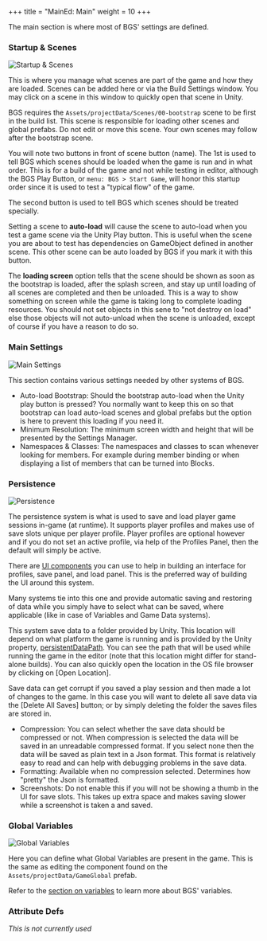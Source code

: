 +++
title = "MainEd: Main"
weight = 10
+++

The main section is where most of BGS' settings are defined.

### Startup & Scenes

![Startup & Scenes](/images/main-ed/00.png?height=100px&classes=border,shadow)

This is where you manage what scenes are part of the game and how they are loaded. Scenes can be added here or via the Build Settings window. You may click on a scene in this window to quickly open that scene in Unity.

BGS requires the `Assets/projectData/Scenes/00-bootstrap` scene to be first in the build list. This scene is responsible for loading other scenes and global prefabs. Do not edit or move this scene. Your own scenes may follow after the bootstrap scene.

You will note two buttons in front of scene button (name). The 1st is used to tell BGS which scenes should be loaded when the game is run and in what order. This is for a build of the game and not while testing in editor, although the BGS Play Button, or `menu: BGS > Start Game`, will honor this startup order since it is used to test a "typical flow" of the game.

The second button is used to tell BGS which scenes should be treated specially.

Setting a scene to **auto-load** will cause the scene to auto-load when you test a game scene via the Unity Play button. This is useful when the scene you are about to test has dependencies on GameObject defined in another scene. This other scene can be auto loaded by BGS if you mark it with this button.

The **loading screen** option tells that the scene should be shown as soon as the bootstrap is loaded, after the splash screen, and stay up until loading of all scenes are completed and then be unloaded. This is a way to show something on screen while the game is taking long to complete loading resources. You should not set objects in this sene to "not destroy on load" else those objects will not auto-unload when the scene is unloaded, except of course if you have a reason to do so.

### Main Settings

![Main Settings](/images/main-ed/01.png?height=100px&classes=border,shadow)

This section contains various settings needed by other systems of BGS.

- Auto-load Bootstrap: Should the bootstrap auto-load when the Unity play button is pressed? You normally want to keep this on so that bootstrap can load auto-load scenes and global prefabs but the option is here to prevent this loading if you need it.
- Minimum Resolution: The minimum screen width and height that will be presented by the Settings Manager.
- Namespaces & Classes: The namespaces and classes to scan whenever looking for members. For example during member binding or when displaying a list of members that can be turned into Blocks.

### Persistence

![Persistence](/images/main-ed/07.png?height=100px&classes=border,shadow)

The persistence system is what is used to save and load player game sessions in-game (at runtime). It supports player profiles and makes use of save slots unique per player profile. Player profiles are optional however and if you do not set an active profile, via help of the Profiles Panel, then the default will simply be active.

There are [UI components](/bgs/bgs-components-ui/#persistence) you can use to help in building an interface for profiles, save panel, and load panel. This is the preferred way of building the UI around this system.

Many systems tie into this one and provide automatic saving and restoring of data while you simply have to select what can be saved, where applicable (like in case of Variables and Game Data systems).

This system save data to a folder provided by Unity. This location will depend on what platform the game is running and is provided by the Unity property, [persistentDataPath](https://docs.unity3d.com/ScriptReference/Application-persistentDataPath.html). You can see the path that will be used while running the game in the editor (note that this location might differ for stand-alone builds). You can also quickly open the location in the OS file browser by clicking on [Open Location].

Save data can get corrupt if you saved a play session and then made a lot of changes to the game. In this case you will want to delete all save data via the [Delete All Saves] button; or by simply deleting the folder the saves files are stored in.

- Compression: You can select whether the save data should be compressed or not. When compression is selected the data will be saved in an unreadable compressed format. If you select none then the data will be saved as plain text in a Json format. This format is relatively easy to read and can help with debugging problems in the save data.
- Formatting: Available when no compression selected. Determines how "pretty" the Json is formatted.
- Screenshots: Do not enable this if you will not be showing a thumb in the UI for save slots. This takes up extra space and makes saving slower while a screenshot is taken a and saved.

### Global Variables

![Global Variables](/images/main-ed/02.png?height=100px&classes=border,shadow)

Here you can define what Global Variables are present in the game. This is the same as editing the component found on the `Assets/projectData/GameGlobal` prefab.

Refer to the [section on variables](/bgs/bgs-vars/) to learn more about BGS' variables.

### Attribute Defs

<!--![Attribute Defs](/images/main-ed/03.png?height=100px&classes=border,shadow)-->

_This is not currently used_